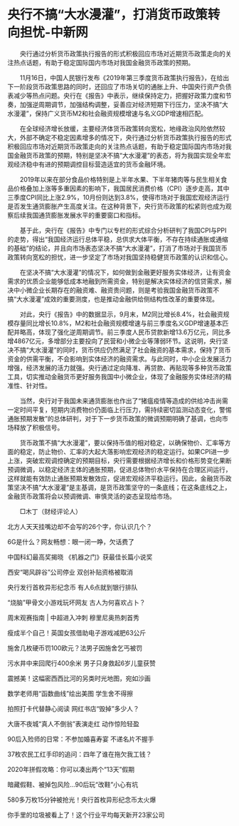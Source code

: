 # 央行不搞“大水漫灌”，打消货币政策转向担忧-中新网

　　央行通过分析货币政策执行报告的形式积极回应市场对近期货币政策走向的关注热点话题，有助于稳定国际国内市场对我国金融货币政策的预期。

　　11月16日，中国人民银行发布《2019年第三季度货币政策执行报告》，在给出下一阶段货币政策思路的同时，还回应了市场关切的通胀上升、中国央行资产负债表减少等热点问题。央行在《报告》中表示，继续保持定力，把握好政策力度和节奏，加强逆周期调节，加强结构调整，妥善应对经济短期下行压力，坚决不搞“大水漫灌”，保持广义货币M2和社会融资规模增速与名义GDP增速相匹配。

　　在全球经济增长放缓，主要经济体货币政策转向宽松，地缘政治风险依然较大，外部不确定不稳定因素增多的情况下，央行通过分析货币政策执行报告的形式积极回应市场对近期货币政策走向的关注热点话题，有助于稳定国际国内市场对我国金融货币政策的预期，特别是坚决不搞“大水漫灌”的表态，将为我国实现全年宏观经济稳中有进的预期调控目标营造适宜的货币金融环境。

　　2019年以来在部分食品价格特别是上半年水果、下半年猪肉等与民生相关食品价格叠加上涨等多重因素的影响下，我国居民消费价格（CPI）逐步走高，其中三季度CPI同比上涨2.9%，10月份则达到3.8%，使得市场对于我国宏观经济运行是否发生通货膨胀产生高度关注。在这种背景下，央行货币政策的松紧则也成为观察后续我国通货膨胀发展水平的重要窗口和指标。

　　基于此，央行在《报告》中专门以专栏的形式综合分析研判了我国CPI与PPI的走势，得出“我国经济运行总体平稳，总供求大体平衡，不存在持续通胀或通缩的基础”的结论，并且向市场表态坚决不搞“大水漫灌”，打消了市场对于我国货币政策转向宽松的担忧，进一步坚定了市场对我国坚持稳健货币政策的认识和信心。

　　在坚决不搞“大水漫灌”的情况下，如何做到金融更好服务实体经济，让有资金需求的优质企业能够低成本地融到所需资金，特别是解决实体经济的信贷需求，解决中小微企业长期存在的融资难、融资贵问题，则是考验我国金融货币政策不搞“大水漫灌”成效的重要测度，也是推动金融供给侧结构性改革的重要体现。

　　对此，央行《报告》中的数据显示，9月末，M2同比增长8.4%，社会融资规模存量同比增长10.8%，M2和社会融资规模增速与前三季度名义GDP增速基本匹配并略高，体现了强化逆周期调节。前三季度人民币贷款新增13.6万亿元，同比多增4867亿元，多增部分主要投向了民营和小微企业等薄弱环节。这说明，央行坚决不搞“大水漫灌”的同时，货币供应仍然满足了社会融资的基本需求，保持了货币资金的供需平衡，不会影响到实体经济的融资需求。与此同时，中小企业发展活力增强，经济发展的活力就强。央行通过定向降准、再贷款、再贴现等多种货币政策工具，切实推动金融货币更好服务我国中小微企业，体现了金融服务实体经济的精准性、针对性。

　　当然，央行对于我国未来通货膨胀也作出了“猪瘟疫情等造成的供给冲击尚需一定时间平复，短期内消费物价仍面临上行压力，需持续密切监测动态变化，警惕通胀预期发散”的总体研判，对于下一步货币政策的微调预期明确了基调，也向市场释放了积极信号。

　　货币政策不搞“大水漫灌”，要以保持币值的相对稳定，以确保物价、汇率等方面的稳定，防止物价、汇率的大起大落影响宏观经济的稳定运行。如果CPI进一步上涨，突破宏观调控确定的预期目标，央行需要根据经济增长和价格形势变化果断预调微调，以稳定经济主体的通胀预期，促进总体物价水平保持在合理区间运行，这样就能有效防止通胀预期发散效应，促进宏观经济平稳运行。因此，金融货币政策坚决不搞“大水漫灌”是主基调，是货币政策坚守的一条底线；在这条底线之上，金融货币政策将会以预调微调、审慎灵活的姿态呈现给市场。

　　□木丁（财经评论人）

北方人天天挂嘴边却不会写的26个字，你认识几个？

6G是什么？网友畅想：眼一闭一睁，欠话费了

中国科幻最高奖揭晓 《机器之门》获最佳长篇小说奖

西安“喝风辟谷”公司停业 双创补贴资格被取消

央行发行首枚异形纪念币 有人6点就到银行排队

“烧脑”甲骨文小游戏玩坏网友 古人为何喜欢占卜？

周末观赛指南 | 中超进入冲刺 穆里尼奥热刺首秀

瘦成半个自己！英国女孩借助电子游戏减肥63公斤

施舍几枚硬币罚100欧元？法男子因施舍乞丐被罚

污水井中来回爬行400余米 男子只身救起6岁儿童获赞

震撼美！这幅密西西比河的另类时光地图，宛如沙画

数学老师用“函数曲线”绘出美图 学生舍不得擦

拍照打卡代替静心阅读 网红书店“毁掉”多少人？

大唐不夜城“真人不倒翁”表演走红 动作惊险轻盈

90后入殓师的日常：不参加婚喜寿宴 不递名片不握手

37枚农民工红手印的追问：四年了谁在拖欠我工钱？

2020年拼假攻略：你可以凑出两个“13天”假期

暗藏假鞋、被掉包风险…90后玩“改鞋”小心有坑

580多万枚15分钟被抢光！央行首枚异形纪念币太火爆

你手里的垃圾被看上了！这个行业平均每天新开23家公司
